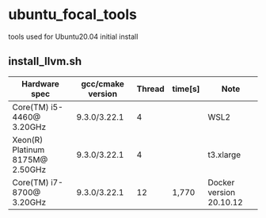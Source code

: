 # ubuntu_focal_tools
tools used for Ubuntu20.04 initial install

## install_llvm.sh

|  Hardware spec  |  gcc/cmake version | Thread | time[s]  | Note |
| ----            | ----         | ----   | ----     | ---- |
| Core(TM) i5-4460@ 3.20GHz|9.3.0/3.22.1  | 4  |       | WSL2 |
| Xeon(R) Platinum 8175M@ 2.50GHz|9.3.0/3.22.1  | 4  |      | t3.xlarge |
| Core(TM) i7-8700@ 3.20GHz|9.3.0/3.22.1  | 12  |  1,770    | Docker version 20.10.12 |


